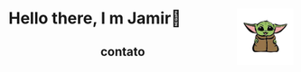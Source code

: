 <h1>
    <img src="Imagens/yoda.png" width=100px align=right>
    <p align=left>
        Hello there, I m Jamir🖖
    </p>
</h1>

<h2>
    <p align=center>
        contato
    </p>
    <img src="https://img.shields.io/badge/WhatsApp-25D366?style=for-the-badge&logo=whatsapp&logoColor=white" alt="">
    <img src="https://img.shields.io/badge/Gmail-D14836?style=for-the-badge&logo=gmail&logoColor=white" alt="">
    <img src="https://img.shields.io/badge/LinkedIn-0077B5?style=for-the-badge&logo=linkedin&logoColor=white" alt="">
    <img src="https://img.shields.io/badge/GitHub-100000?style=for-the-badge&logo=github&logoColor=white" alt="">
</h2>

<img src="https://img.shields.io/badge/Python-3776AB?style=for-the-badge&logo=python&logoColor=white" alt="">
<img src="https://img.shields.io/badge/HTML-239120?style=for-the-badge&logo=html5&logoColor=white" alt="">
<img src="https://img.shields.io/badge/CSS-239120?&style=for-the-badge&logo=css3&logoColor=white" alt="">
<img src="https://img.shields.io/badge/JavaScript-F7DF1E?style=for-the-badge&logo=javascript&logoColor=black" alt="">
<img src="https://img.shields.io/badge/Node.js-43853D?style=for-the-badge&logo=node.js&logoColor=white" alt="">
<img src="https://img.shields.io/badge/Java-ED8B00?style=for-the-badge&logo=java&logoColor=white" alt="">
<img src="https://img.shields.io/badge/MariaDB-01529E?style=for-the-badge&logo=mariadb&logoColor=white" alt="">
<img src="https://img.shields.io/badge/MySQL-00000F?style=for-the-badge&logo=mysql&logoColor=white" alt="">
<img src="https://img.shields.io/badge/Microsoft_SQL_Server-CC2927?style=for-the-badge&logo=microsoft-sql-server&logoColor=white" alt="">
<img src="https://img.shields.io/badge/Linux-E34F26?style=for-the-badge&logo=linux&logoColor=black" alt="">
<img src="https://img.shields.io/badge/Windows-017AD7?style=for-the-badge&logo=windows&logoColor=white" alt="">
<img src="" alt="">
<img src="" alt="">
<img src="" alt="">
<img src="" alt="">
<img src="" alt="">
<img src="" alt="">
<img src="" alt="">
<img src="" alt="">
<img src="" alt="">
<img src="" alt="">
<img src="" alt="">
<img src="" alt="">
<img src="" alt="">
<img src="" alt="">
<img src="" alt="">
<h2>